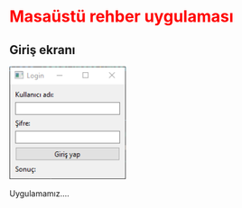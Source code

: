 <h1 style="color:red">Masaüstü rehber uygulaması</h1>
<h2>Giriş ekranı</h2>
<img height="200" src="resimler/sifreEkrani.PNG"/>
<p>Uygulamamız....</p>